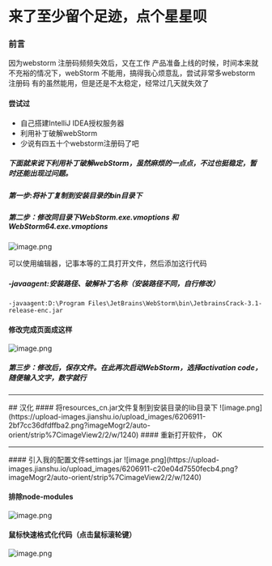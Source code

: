 # 来了至少留个足迹，点个星星呗
### 前言
因为webstorm 注册码频频失效后，又在工作 产品准备上线的时候，时间本来就不充裕的情况下，webStorm 不能用，搞得我心烦意乱，尝试非常多webstorm 注册码 有的虽然能用，但是还是不太稳定，经常过几天就失效了
#### 尝试过
* 自己搭建IntelliJ IDEA授权服务器
* 利用补丁破解webStorm
* 少说有四五十个webstorm注册码了吧

##### 下面就来说下利用补丁破解webStorm，虽然麻烦的一点点，不过也挺稳定，暂时还能出现过问题。
##### 第一步:将补丁复制到安装目录的bin目录下
##### 第二步：修改同目录下WebStorm.exe.vmoptions 和WebStorm64.exe.vmoptions
![image.png](https://upload-images.jianshu.io/upload_images/6206911-b1d48408a635eb9b.png?imageMogr2/auto-orient/strip%7CimageView2/2/w/1240)

可以使用编辑器，记事本等的工具打开文件，然后添加这行代码
##### -javaagent:安装路径、破解补丁名称（安装路径不同，自行修改）

```
-javaagent:D:\Program Files\JetBrains\WebStorm\bin\JetbrainsCrack-3.1-release-enc.jar
```
#### 修改完成页面成这样
![image.png](https://upload-images.jianshu.io/upload_images/6206911-29cbef5fd6d2d733.png?imageMogr2/auto-orient/strip%7CimageView2/2/w/1240)
##### 第三步：修改后，保存文件。在此再次启动WebStorm，选择activation code，随便输入文字，数字就行
<hr>
## 汉化
#### 将resources_cn.jar文件复制到安装目录的lib目录下
![image.png](https://upload-images.jianshu.io/upload_images/6206911-2bf7cc36dfdffba2.png?imageMogr2/auto-orient/strip%7CimageView2/2/w/1240)
#### 重新打开软件， OK
<hr>
#### 引入我的配置文件settings.jar
![image.png](https://upload-images.jianshu.io/upload_images/6206911-c20e04d7550fecb4.png?imageMogr2/auto-orient/strip%7CimageView2/2/w/1240)

####  排除node-modules
![image.png](https://upload-images.jianshu.io/upload_images/6206911-38beb0a60e2cbd20.png?imageMogr2/auto-orient/strip%7CimageView2/2/w/1240)
#### 鼠标快速格式化代码（点击鼠标滚轮键）
![image.png](https://upload-images.jianshu.io/upload_images/6206911-60d80c5f86620578.png?imageMogr2/auto-orient/strip%7CimageView2/2/w/1240)






